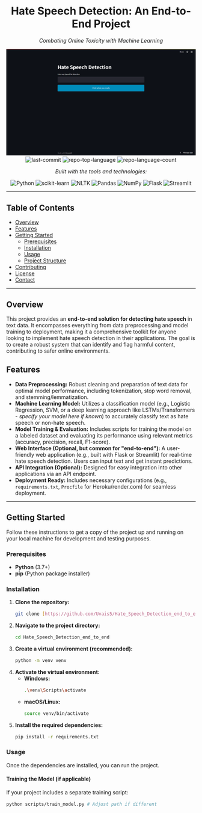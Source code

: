 <div align="center">
<h1>Hate Speech Detection: An End-to-End Project</h1>
<p><em>Combating Online Toxicity with Machine Learning</em></p>

<img  src="https://github.com/Uvais5/Hate_Speech_Detection_end_to_end/blob/main/hate%20speech%20app%20main.png" alt="Hate Speech App Main">
<img alt="last-commit" src="https://img.shields.io/github/last-commit/Uvais5/Hate_Speech_Detection_end_to_end?style=flat&logo=git&logoColor=white&color=red">
<img alt="repo-top-language" src="https://img.shields.io/github/languages/top/Uvais5/Hate_Speech_Detection_end_to_end?style=flat&color=red">
<img alt="repo-language-count" src="https://img.shields.io/github/languages/count/Uvais5/Hate_Speech_Detection_end_to_end?style=flat&color=red">
<p><em>Built with the tools and technologies:</em></p>
<img alt="Python" src="https://img.shields.io/badge/Python-3776AB.svg?style=flat&logo=Python&logoColor=white">
<img alt="scikit-learn" src="https://img.shields.io/badge/scikit--learn-F7931E.svg?style=flat&logo=scikit-learn&logoColor=white">
<img alt="NLTK" src="https://img.shields.io/badge/NLTK-20B2AA.svg?style=flat&logo=nltk&logoColor=white">
<img alt="Pandas" src="https://img.shields.io/badge/Pandas-150458.svg?style=flat&logo=Pandas&logoColor=white">
<img alt="NumPy" src="https://img.shields.io/badge/NumPy-013243.svg?style=flat&logo=NumPy&logoColor=white">
<img alt="Flask" src="https://img.shields.io/badge/Flask-000000.svg?style=flat&logo=Flask&logoColor=white">
<img alt="Streamlit" src="https://img.shields.io/badge/Streamlit-FF4B4B.svg?style=flat&logo=Streamlit&logoColor=white">
</div>

---

## Table of Contents
* [Overview](#overview)
* [Features](#features)
* [Getting Started](#getting-started)
    * [Prerequisites](#prerequisites)
    * [Installation](#installation)
    * [Usage](#usage)
    * [Project Structure](#project-structure)
* [Contributing](#contributing)
* [License](#license)
* [Contact](#contact)

---

## Overview
This project provides an **end-to-end solution for detecting hate speech** in text data. It encompasses everything from data preprocessing and model training to deployment, making it a comprehensive toolkit for anyone looking to implement hate speech detection in their applications. The goal is to create a robust system that can identify and flag harmful content, contributing to safer online environments.

## Features
* **Data Preprocessing:** Robust cleaning and preparation of text data for optimal model performance, including tokenization, stop word removal, and stemming/lemmatization.
* **Machine Learning Model:** Utilizes a classification model (e.g., Logistic Regression, SVM, or a deep learning approach like LSTMs/Transformers - *specify your model here if known*) to accurately classify text as hate speech or non-hate speech.
* **Model Training & Evaluation:** Includes scripts for training the model on a labeled dataset and evaluating its performance using relevant metrics (accuracy, precision, recall, F1-score).
* **Web Interface (Optional, but common for "end-to-end"):** A user-friendly web application (e.g., built with Flask or Streamlit) for real-time hate speech detection. Users can input text and get instant predictions.
* **API Integration (Optional):** Designed for easy integration into other applications via an API endpoint.
* **Deployment Ready:** Includes necessary configurations (e.g., `requirements.txt`, `Procfile` for Heroku/render.com) for seamless deployment.

---

## Getting Started

Follow these instructions to get a copy of the project up and running on your local machine for development and testing purposes.

### Prerequisites
* **Python** (3.7+)
* **pip** (Python package installer)

### Installation

1.  **Clone the repository:**
    ```bash
    git clone [https://github.com/Uvais5/Hate_Speech_Detection_end_to_end.git](https://github.com/Uvais5/Hate_Speech_Detection_end_to_end.git)
    ```
2.  **Navigate to the project directory:**
    ```bash
    cd Hate_Speech_Detection_end_to_end
    ```
3.  **Create a virtual environment (recommended):**
    ```bash
    python -m venv venv
    ```
4.  **Activate the virtual environment:**
    * **Windows:**
        ```bash
        .\venv\Scripts\activate
        ```
    * **macOS/Linux:**
        ```bash
        source venv/bin/activate
        ```
5.  **Install the required dependencies:**
    ```bash
    pip install -r requirements.txt
    ```

### Usage

Once the dependencies are installed, you can run the project.

#### Training the Model (if applicable)
If your project includes a separate training script:
```bash
python scripts/train_model.py # Adjust path if different
